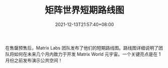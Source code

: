﻿---
title: "矩阵世界短期路线图"
date: 2021-12-13T21:57:40+08:00
lastmod: 2021-12-13T16:45:40+08:00
draft: false
authors: ["Magnus"]
description: "在售罄预售后，Matrix Labs 团队发布了他们的短期路线图。路线图详细说明了团队将如何在未来几个月内致力于开发 Matrix World 元宇宙。一个关键亮点是在 1 月份之前发布演示公共空间！"
featuredImage: "matrix-world-short-term-roadmap.png"
tags: ["Strategy Game","策略游戏","Play to Earn"]
categories: ["news"]
news: ["策略游戏"]
weight: 
lightgallery: true
pinned: false
recommend: false
recommend1: false
---

在售罄预售后，Matrix Labs 团队发布了他们的短期路线图。路线图详细说明了团队将如何在未来几个月内致力于开发 Matrix World 元宇宙。一个关键亮点是在 1 月份之前发布演示公共空间！

<!--more-->

